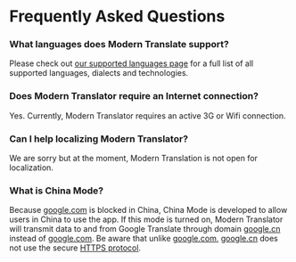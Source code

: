 

# Frequently Asked Questions
### What languages does Modern Translate support?
Please check out [our supported languages page](/languages) for a full list of all supported languages, dialects and technologies.

### Does Modern Translator require an Internet connection?
Yes. Currently, Modern Translator requires an active 3G or Wifi connection.

### Can I help localizing Modern Translator?
We are sorry but at the moment, Modern Translation is not open for localization.

<a name="chinaMode"></a>
### What is China Mode?
Because [google.com](https://google.com) is blocked in China, China Mode is developed to allow users in China to use the app. If this mode is turned on, Modern Translator will transmit data to and from Google Translate through domain [google.cn](http://google.cn) instead of [google.com](https://google.com). Be aware that unlike [google.com](https://google.com), [google.cn](http://google.cn) does not use the secure [HTTPS protocol](https://en.wikipedia.org/wiki/HTTPS).
